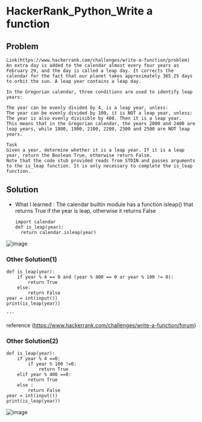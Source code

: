 # HackerRank_Python_Write a function

## Problem
    Link(https://www.hackerrank.com/challenges/write-a-function/problem)
    An extra day is added to the calendar almost every four years as February 29, and the day is called a leap day. It corrects the calendar for the fact that our planet takes approximately 365.25 days to orbit the sun. A leap year contains a leap day.

    In the Gregorian calendar, three conditions are used to identify leap years:

    The year can be evenly divided by 4, is a leap year, unless:
    The year can be evenly divided by 100, it is NOT a leap year, unless:
    The year is also evenly divisible by 400. Then it is a leap year.
    This means that in the Gregorian calendar, the years 2000 and 2400 are leap years, while 1800, 1900, 2100, 2200, 2300 and 2500 are NOT leap years.

    Task
    Given a year, determine whether it is a leap year. If it is a leap year, return the Boolean True, otherwise return False.
    Note that the code stub provided reads from STDIN and passes arguments to the is_leap function. It is only necessary to complete the is_leap function.
    
    
 
## Solution
* What I learned : The calendar builtin module has a function isleap() that returns True if the year is leap, otherwise it returns False

      import calendar
      def is_leap(year):
        return calendar.isleap(year)
        
![image](https://user-images.githubusercontent.com/99947811/169516256-eb2c081b-8c77-4db6-a9be-c151cfee16ae.png)


### Other Solution(1)
    
    def is_leap(year):
        if year % 4 == 0 and (year % 400 == 0 or year % 100 != 0):
            return True
        else:
            return False
    year = int(input())
    print(is_leap(year))

    '''
reference (https://www.hackerrank.com/challenges/write-a-function/forum)


### Other Solution(2)

    def is_leap(year):
        if year % 4 ==0:
            if year % 100 !=0:
                return True
        elif year % 400 ==0:
            return True
        else :
            return False
    year = int(input())
    print(is_leap(year))
    
    
    
![image](https://user-images.githubusercontent.com/99947811/169520214-ffb60a24-4676-4a9d-bee9-0df9c183469d.png)

